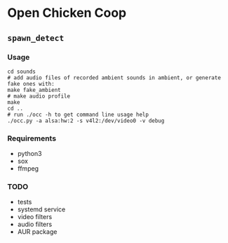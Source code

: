 # Open Chicken Coop

## `spawn_detect`

### Usage

```
cd sounds
# add audio files of recorded ambient sounds in ambient, or generate fake ones with:
make fake_ambient
# make audio profile
make
cd ..
# run ./occ -h to get command line usage help
./occ.py -a alsa:hw:2 -s v4l2:/dev/video0 -v debug
```

### Requirements

* python3
* sox
* ffmpeg

### TODO

* tests
* systemd service
* video filters
* audio filters
* AUR package
